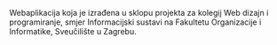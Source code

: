 Webaplikacija koja je izrađena u sklopu projekta za kolegij Web dizajn i programiranje, smjer Informacijski sustavi na Fakultetu Organizacije i Informatike, Sveučilište u Zagrebu. 
